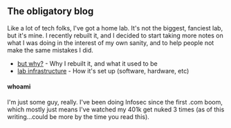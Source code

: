 ## The obligatory blog

Like a lot of tech folks, I've got a home lab. It's not the biggest, fanciest lab, but it's mine. I recently rebuilt it,
and I decided to start taking more notes on what I was doing in the interest of my own sanity, and to help people not 
make the same mistakes I did.

* [but why?](/why.md) - Why I rebuilt it, and what it used to be
* [lab infrastructure](/home_lab_setup.md) - How it's set up (software, hardware, etc)

#### whoami

I'm just some guy, really. I've been doing Infosec since the first .com boom, which mostly just means I've watched my 
401k get nuked 3 times (as of this writing...could be more by the time you read this).
